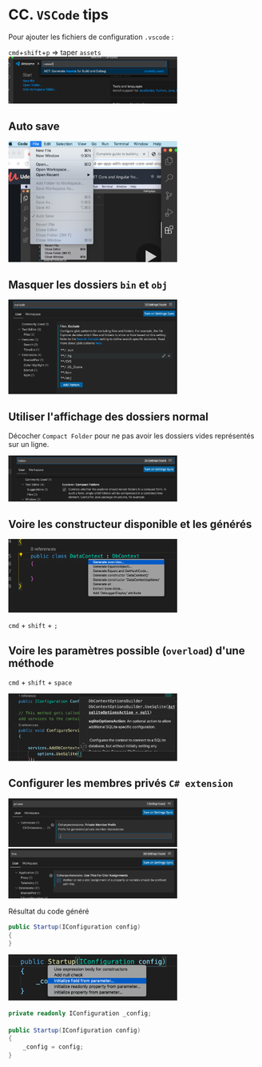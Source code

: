 # CC. `VSCode` tips

Pour ajouter les fichiers de configuration `.vscode` :

`cmd`+`shift`+`p` => taper `assets`<img src="assets/Screenshot 2020-11-03 at 10.23.40.png" alt="Screenshot 2020-11-03 at 10.23.40" style="zoom:33%;" />

## Auto save

<img src="assets/Screenshot 2020-11-03 at 10.29.01.png" alt="Screenshot 2020-11-03 at 10.29.01" style="zoom:33%;" />

## Masquer les dossiers `bin` et `obj`

<img src="assets/Screenshot 2020-11-03 at 11.03.53.png" alt="Screenshot 2020-11-03 at 11.03.53" style="zoom:33%;" />

## Utiliser l'affichage des dossiers normal

Décocher `Compact Folder` pour ne pas avoir les dossiers vides représentés sur un ligne.

<img src="assets/Screenshot 2020-11-03 at 11.09.24.png" alt="Screenshot 2020-11-03 at 11.09.24" style="zoom:33%;" />

## Voire les constructeur disponible et les générés

<img src="assets/Screenshot 2020-11-03 at 16.05.35.png" alt="Screenshot 2020-11-03 at 16.05.35" style="zoom:33%;" />

`cmd` + `shift` + `;`

## Voire les paramètres possible (`overload`) d'une méthode

`cmd` + `shift` + `space`

<img src="assets/Screenshot 2020-11-03 at 16.16.19.png" alt="Screenshot 2020-11-03 at 16.16.19" style="zoom:33%;" />

## Configurer les membres privés `C# extension`

<img src="assets/Screenshot 2020-11-03 at 16.52.37.png" alt="Screenshot 2020-11-03 at 16.52.37" style="zoom:33%;" />

<img src="assets/Screenshot 2020-11-03 at 16.53.08.png" alt="Screenshot 2020-11-03 at 16.53.08" style="zoom:33%;" />

Résultat du code généré

```csharp
public Startup(IConfiguration config)
{
}
```

<img src="assets/Screenshot 2020-11-03 at 16.55.58.png" alt="Screenshot 2020-11-03 at 16.55.58" style="zoom:33%;" />

```csharp
private readonly IConfiguration _config;

public Startup(IConfiguration config)
{
    _config = config;
}
```

